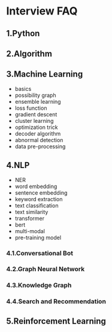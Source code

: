 # Interview FAQ

## 1.Python
## 2.Algorithm
## 3.Machine Learning
- basics
- possibility graph
- ensemble learning
- loss function
- gradient descent
- cluster learning
- optimization trick
- decoder algorithm
- abnormal detection
- data pre-processing

## 4.NLP
- NER
- word embedding
- sentence embedding
- keyword extraction
- text classification
- text similarity
- transformer
- bert
- multi-modal
- pre-training model

### 4.1.Conversational Bot
### 4.2.Graph Neural Network
### 4.3.Knowledge Graph
### 4.4.Search and Recommendation

## 5.Reinforcement Learning